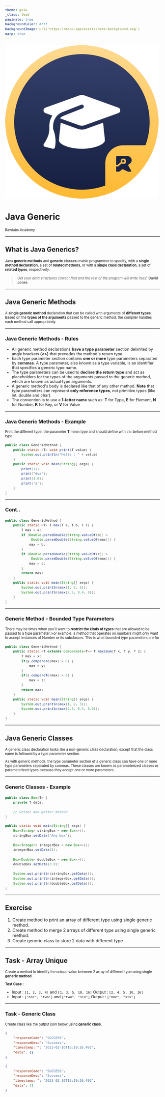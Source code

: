 ```yaml
---
theme: gaia
_class: lead
paginate: true
backgroundColor: #fff
backgroundImage: url('https://marp.app/assets/hero-background.svg')
marp: true
---
```


![bg left:40% 60%](./../images/rawlabs-academy-logo.png)

# **Java Generic**

Rawlabs Academy

---
## What is **Java Generics**?
Java **generic methods** and **generic classes** enable programmer to specify, with a **single method declaration**, a set of **related methods**, or with a **single class declaration**, a set of **related types**, respectively.

> *Get your data structures correct first and the rest of the program will write itself.* **David Jones**

---
## Java Generic **Methods**
A **single generic method** declaration that can be called with arguments of **different types**. Based on the **types of the arguments** passed to the generic method, the compiler handles each method call appropriately.

---
<style scoped>
    ul {
        font-size: 0.8rem;
    }
</style>
### Java Generic Methods - **Rules**
- All generic method declarations **have a type parameter** section delimited by angle brackets **(<>)** that precedes the method's return type.
- Each type parameter section contains **one or more** type parameters separated by **commas**. A type parameter, also known as a type variable, is an identifier that specifies a generic type name.
- The type parameters can be used to **declare the return type** and act as placeholders for the types of the arguments passed to the generic method, which are known as actual type arguments.
- A generic method's body is declared like that of any other method. **Note** that type parameters can represent **only reference types**, not primitive types (like int, double and char).
- The convention is to use a **1-letter name** such as: **T** for Type, **E** for Element, **N** for Number, **K** for Key, or **V** for Value

---
<style scoped>
    p {
        font-size: 0.85rem;
    }
</style>
### Java Generic Methods - Example

Print the different type, the parameter **T** mean type and should define with `<T>` before method type.

```java
public class GenericMethod {
    public static <T> void print(T value) {
        System.out.println("Hello : " + value)
    }
    public static void main(String[] args) {
        print(1);
        print("dua");
        print(3.0);
        print('a');
    }
}
```

---
<style scoped>
    pre {
        font-size: 0.8rem;
    }
</style>
### Cont..

```java
public class GenericMethod {
    public static <T> T max(T a, T b, T c) {
        T max = a;
        if (Double.parseDouble(String.valueOf(b)) > 
             Double.parseDouble(String.valueOf(max))) {
            max = b;
        }
        if (Double.parseDouble(String.valueOf(c)) > 
             Double.parseDouble(String.valueOf(max))) {
            max = c;
        }
        return max;
    }
    public static void main(String[] args) {
        System.out.println(max(1, 2, 3));
        System.out.println(max(2.5, 9.4, 8));
    }
}
```

---
<style scoped>
    pre, p {
        font-size: 0.7rem;
    }
</style>
### Generic Method - **Bounded Type Parameters**
There may be times when you'll want to **restrict the kinds of types** that are allowed to be passed to a type parameter. For example, a method that operates on numbers might only want to accept instances of Number or its subclasses. This is what bounded type parameters are for
```java
public class GenericMethod {
    public static <T extends Comparable<T>> T maximum(T x, T y, T z) {
        T max = x;
        if(y.compareTo(max) > 0) {
            max = y;
        }
        if(z.compareTo(max) > 0) {
            max = z;
        }
        return max;
    }
    public static void main(String[] args) {
        System.out.println(max(1, 2, 3));
        System.out.println(max(2.5, 9.4, 8.0));
    }
}
```

---
## Java **Generic Classes**
A generic class declaration looks like a non-generic class declaration, except that the class name is followed by a type parameter section.

As with generic methods, the type parameter section of a generic class can have one or more type parameters separated by commas. These classes are known as parameterized classes or parameterized types because they accept one or more parameters.

---
<style scoped>
    pre {
        font-size: 0.7rem;
    }
</style>
### Generic Classes - **Example**
```java
public class Box<T> {
    private T data;

    // Setter and getter method
}
```

```java
public static void main(String[] args) {
    Box<String> stringBox = new Box<>();
    stringBox.setData("Any box");

    Box<Integer> integerBox = new Box<>();
    integerBox.setData(1);

    Box<Double> doubleBox = new Box<>();
    doubleBox.setData(3.0);

    System.out.println(stringBox.getData());
    System.out.println(integerBox.getData());
    System.out.println(doubleBox.getData());
}
```

---
## Exercise
1. Create method to print an array of different type using single generic method.
2. Create method to merge 2 arrays of different type using single generic method.
3. Create generic class to store 2 data with different type

---
## Task - **Array Unique**
Create a method to identify the unique value between 2 array of different type using single **generic method**.

**Test Case :**
- Input : `[1, 2, 3, 4]` and `[1, 3, 5, 10, 16]`
  Output : `[2, 4, 5, 10, 16]`
- Input : `["one", "two"]` and `["two", "six"]`
  Output : `["one", "six"]`

---
<style scoped>
    pre {
        font-size: 0.8rem;
    }
</style>
### Task - **Generic Class**
Create class like the output json below using **generic class**.

```json
{
    "responseCode": "SUCCESS",
    "responseDesc": "Success",
    "timestamp: ": "2023-02-10T18:19:26.492",
    "data": {}
}
```

```json
{
    "responseCode": "SUCCESS",
    "responseDesc": "Success",
    "timestamp: ": "2023-02-10T18:19:26.492",
    "data": []
}
```
